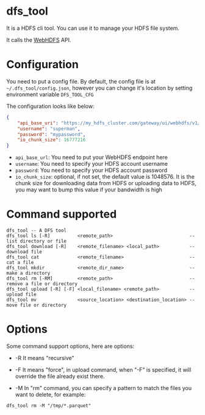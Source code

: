 # dfs_tool

It is a HDFS cli tool. You can use it to manage your HDFS file system.

It calls the [WebHDFS](https://hadoop.apache.org/docs/r1.0.4/webhdfs.html) API.

# Configuration
You need to put a config file. By default, the config file is at `~/.dfs_tool/config.json`, however you can change it's location by setting environment variable `DFS_TOOL_CFG`

The configuration looks like below:
```json
{
    "api_base_uri": "https://my_hdfs_cluster.com/gateway/ui/webhdfs/v1/",
    "username": "superman",
    "password": "mypassword",
    "io_chunk_size": 16777216
}
```

* `api_base_url`: You need to put your WebHDFS endpoint here
* `username`: You need to specify your HDFS account username
* `password`: You need to specify your HDFS account password
* `io_chunk_size`: optional, if not set, the default value is 1048576. It is the chunk size for downloading data from HDFS or uploading data to HDFS, you may want to bump this value if your bandwidth is high

# Command supported
```
dfs_tool -- A DFS tool
dfs_tool ls [-R]          <remote_path>                            -- list directory or file
dfs_tool download [-R]    <remote_filename> <local_path>           -- download file
dfs_tool cat              <remote_filename>                        -- cat a file
dfs_tool mkdir            <remote_dir_name>                        -- make a directory
dfs_tool rm [-RM]         <remote_path>                            -- remove a file or directory
dfs_tool upload [-R] [-F] <local_filename> <remote_path>           -- upload file
dfs_tool mv               <source_location> <destination_location> -- move file or directory
```

# Options
Some command support options, here are options:
* -R
It means "recursive"

* -F
It means "force", in upload command, when "-F" is specified, it will override the file already exist there.

* -M
In "rm" command, you can specify a pattern to match the files you want to delete, for example:
```
dfs_tool rm -M "/tmp/*.parquet"
```